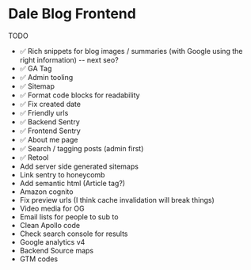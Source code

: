 # Dale Blog Frontend

TODO

- ✅ Rich snippets for blog images / summaries (with Google using the right information) -- next seo?
- ✅ GA Tag
- ✅ Admin tooling
- ✅ Sitemap
- ✅ Format code blocks for readability
- ✅ Fix created date
- ✅ Friendly urls
- ✅ Backend Sentry
- ✅ Frontend Sentry
- ✅ About me page
- ✅ Search / tagging posts (admin first)
- ✅ Retool
- Add server side generated sitemaps
- Link sentry to honeycomb
- Add semantic html (Article tag?)
- Amazon cognito
- Fix preview urls (I think cache invalidation will break things)
- Video media for OG
- Email lists for people to sub to
- Clean Apollo code
- Check search console for results
- Google analytics v4
- Backend Source maps
- GTM codes
